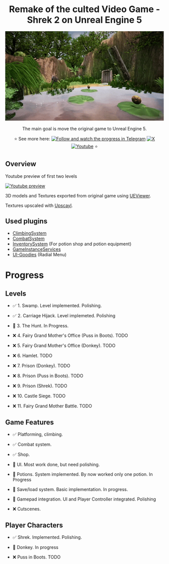 <h1 align="center">Remake of the culted Video Game - Shrek 2 on Unreal Engine 5</h1>
<div align="center" >
  
<img src="Docs/Assets/Preview.gif">

The main goal is move the original game to Unreal Engine 5.

:star: See more here: [![Follow and watch the progress in Telegram](https://img.shields.io/badge/Telegram-2CA5E0?style=flat-squeare&logo=telegram&logoColor=white)](https://t.me/shrek_2_remake) [![X](https://img.shields.io/twitter/follow/CyberAmphibian)](https://x.com/CyberAmphibian) [![Youtube](https://img.shields.io/badge/Shrek%202%20Remake-red?logo=youtube&labelColor=red)](https://www.youtube.com/channel/UCnsKPJt5ef8DjKYiqhSBYvA) :star:

</div>

<h2>Overview</h2>

Youtube preview of first two levels

[![Youtube preview](https://img.youtube.com/vi/jm-D_JZj_XI/0.jpg)](https://youtu.be/jm-D_JZj_XI)

3D models and Textures exported from original game using [UEViewer](https://github.com/gildor2/UEViewer).

Textures upscaled with [Upscayl](https://www.upscayl.org).

<h2>Used plugins</h2>

- [ClimbingSystem](https://github.com/Kaboms/UE-Climbing-System)
- [CombatSystem](https://github.com/Kaboms/UE-CombatSystem)
- [InventorySystem](https://github.com/Kaboms/UE-Inventory-System) (For potion shop and potion equipment)
- [GameInstanceServices](https://github.com/Kaboms/UE-ServicesSubsystem)
- [UI-Goodies](https://github.com/Kaboms/UE-UI-Goodies) (Radial Menu)

<h1>Progress</h2>

<h2>Levels</h2>

- ✅ 1. Swamp. Level implemented. Polishing.

- ✅ 2. Carriage Hijack. Level implemeted. Polishing

- 🔄 3. The Hunt. In Progress.

- ❌ 4. Fairy Grand Mother's Office (Puss in Boots). TODO

- ❌ 5. Fairy Grand Mother's Office (Donkey). TODO

- ❌ 6. Hamlet. TODO

- ❌ 7. Prison (Donkey). TODO

- ❌ 8. Prison (Puss in Boots). TODO

- ❌ 9. Prison (Shrek). TODO

- ❌ 10. Castle Siege. TODO

- ❌ 11. Fairy Grand Mother Battle. TODO

<h2>Game Features</h2>

- ✅ Platforming, climbing.

- ✅ Combat system.

- ✅ Shop.

- 🔄 UI. Most work done, but need polishing.

- 🔄 Potions. System implemented. By now worked only one potion. In Progress

- 🔄 Save/load system. Basic implementation. In progress.

- 🔄 Gamepad integration. UI and Player Controller integrated. Polishing

- ❌ Cutscenes.

<h2>Player Characters</h2>

- ✅ Shrek. Implemented. Polishing.

- 🔄 Donkey. In progress

- ❌ Puss in Boots. TODO
